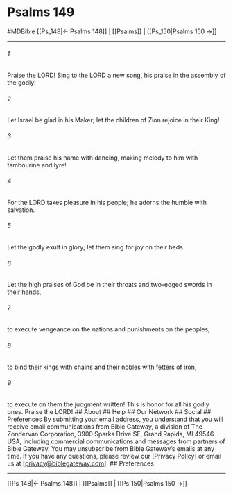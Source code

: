 # Psalms 149
#MDBible
[[Ps_148|← Psalms 148]] | [[Psalms]] | [[Ps_150|Psalms 150 →]]

***




###### 1 

Praise the LORD! Sing to the LORD a new song, his praise in the assembly of the godly! 



###### 2 

Let Israel be glad in his Maker; let the children of Zion rejoice in their King! 



###### 3 

Let them praise his name with dancing, making melody to him with tambourine and lyre! 



###### 4 

For the LORD takes pleasure in his people; he adorns the humble with salvation. 



###### 5 

Let the godly exult in glory; let them sing for joy on their beds. 



###### 6 

Let the high praises of God be in their throats and two-edged swords in their hands, 



###### 7 

to execute vengeance on the nations and punishments on the peoples, 



###### 8 

to bind their kings with chains and their nobles with fetters of iron, 



###### 9 

to execute on them the judgment written! This is honor for all his godly ones. Praise the LORD! ## About ## Help ## Our Network ## Social ## Preferences By submitting your email address, you understand that you will receive email communications from Bible Gateway, a division of The Zondervan Corporation, 3900 Sparks Drive SE, Grand Rapids, MI 49546 USA, including commercial communications and messages from partners of Bible Gateway. You may unsubscribe from Bible Gateway&rsquo;s emails at any time. If you have any questions, please review our [Privacy Policy] or email us at [privacy@biblegateway.com]. ## Preferences

***

[[Ps_148|← Psalms 148]] | [[Psalms]] | [[Ps_150|Psalms 150 →]]
